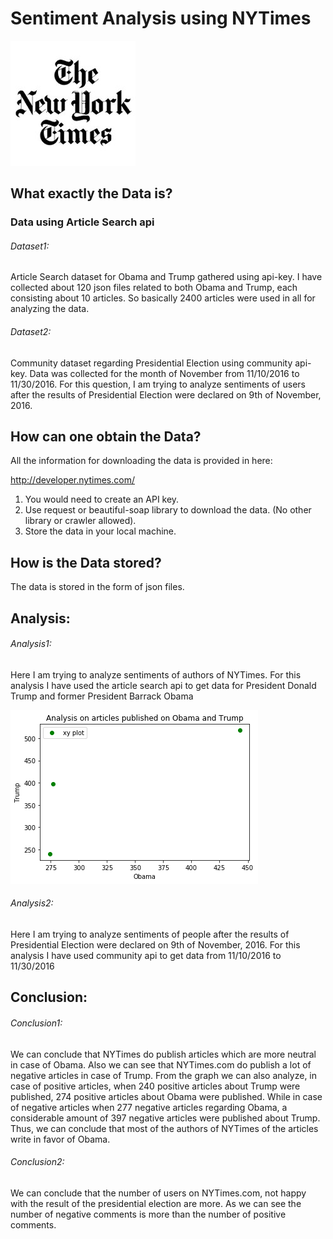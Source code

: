 # Sentiment Analysis using NYTimes
![alt text](https://github.com/swarupmishal/NYTimes-Data-Analysis/blob/master/Extras/newyorktimes-logo.jpg)


## What exactly the Data is?
### Data using Article Search api
###### Dataset1: 
Article Search dataset for Obama and Trump gathered using api-key. I have collected about 120 json files related to both Obama and Trump, each consisting about 10 articles. So basically 2400 articles were used in all for analyzing the data.

###### Dataset2: 
Community dataset regarding Presidential Election using community api-key. Data was collected for the month of November from 11/10/2016 to 11/30/2016. For this question, I am trying to analyze sentiments of users after the results of Presidential Election were declared on 9th of November, 2016.

## How can one obtain the Data?
All the information for downloading the data is provided in here:

http://developer.nytimes.com/

1. You would need to create an API key.
2. Use request or beautiful-soap library to download the data. (No other library or crawler allowed).
3. Store the data in your local machine.


## How is the Data stored?
The data is stored in the form of json files.


## Analysis:

###### Analysis1:
Here I am trying to analyze sentiments of authors of NYTimes. For this analysis I have used the article search api to get data for President Donald Trump and former President Barrack Obama

![alt text](https://github.com/swarupmishal/NYTimes-Data-Analysis/blob/master/que%5B2%5D/ana_%5B2%5D/1.png)

###### Analysis2:
Here I am trying to analyze sentiments of people after the results of Presidential Election were declared on 9th of November, 2016. For this analysis I have used community api to get data from 11/10/2016 to 11/30/2016


## Conclusion:
###### Conclusion1:
We can conclude that NYTimes do publish articles which are more neutral in case of Obama. Also we can see that NYTimes.com do publish a lot of negative articles in case of Trump. From the graph we can also analyze, in case of positive articles, when 240 positive articles about Trump were published, 274 positive articles about Obama were published. While in case of negative articles when 277 negative articles regarding Obama, a considerable amount of 397 negative articles
were published about Trump. Thus, we can conclude that most of the authors of NYTimes of the articles write in favor of Obama.

###### Conclusion2:
We can conclude that the number of users on NYTimes.com, not happy with the result of the presidential election are more. As we can see the number of negative comments is more than the number of positive comments.
